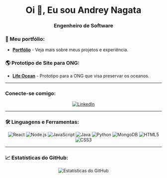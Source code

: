 <h1 align="center">Oi 👋, Eu sou Andrey Nagata</h1>
<h3 align="center">Engenheiro de Software </h3>

### 🚀 Meu portfólio:
- **[Portfólio](https://portfolioandrey.vercel.app/)** - Veja mais sobre meus projetos e experiência.

### 🌎 Prototipo de Site para ONG:
- **[Life Ocean](https://pedroggutierre.github.io/LifeOceanFront/)** - Prototipo para a ONG que visa preservar os oceanos.

---

### Conecte-se comigo:

<p align="center">
  <a href="https://br.linkedin.com/in/andrey-nagata-853151280" target="blank">
    <img src="https://img.shields.io/badge/LinkedIn-0A66C2?style=flat&logo=linkedin&logoColor=white" alt="LinkedIn" />
  </a>
</p>

---

### 🛠️ Linguagens e Ferramentas:

<p align="center">
  <img src="https://img.shields.io/badge/React-61DAFB?style=for-the-badge&logo=react&logoColor=black" alt="React" />
  <img src="https://img.shields.io/badge/Node.js-339933?style=for-the-badge&logo=node.js&logoColor=white" alt="Node.js" />
  <img src="https://img.shields.io/badge/JavaScript-F7DF1E?style=for-the-badge&logo=javascript&logoColor=black" alt="JavaScript" />
  <img src="https://img.shields.io/badge/Java-007396?style=for-the-badge&logo=java&logoColor=white" alt="Java" />
  <img src="https://img.shields.io/badge/Python-3776AB?style=for-the-badge&logo=python&logoColor=white" alt="Python" />
  <img src="https://img.shields.io/badge/MongoDB-47A248?style=for-the-badge&logo=mongodb&logoColor=white" alt="MongoDB" />
  <img src="https://img.shields.io/badge/HTML5-E34F26?style=for-the-badge&logo=html5&logoColor=white" alt="HTML5" />
  <img src="https://img.shields.io/badge/CSS3-1572B6?style=for-the-badge&logo=css3&logoColor=white" alt="CSS3" />
</p>

---

### 📈 Estatísticas do GitHub:

<div align="center">
  <img src="https://github-readme-stats.vercel.app/api?username=andrey-nagata&show_icons=true&count_private=true&hide=prs&theme=github_dark" alt="Estatísticas do GitHub" />
</div>



